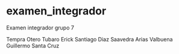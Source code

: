 # examen_integrador
Examen integrador grupo 7

Tempra Otero 
Tubaro
Erick Santiago Diaz Saavedra
Arias Valbuena
Guillermo Santa Cruz

